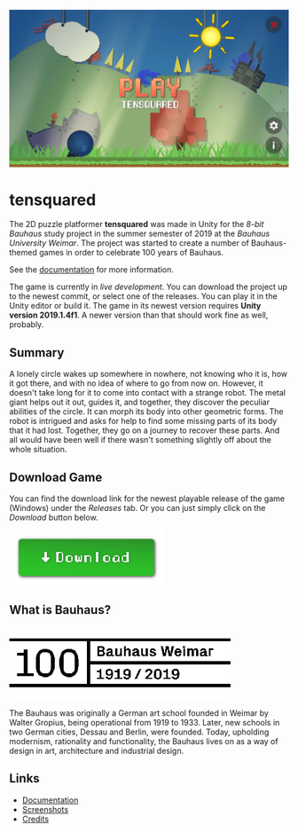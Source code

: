 [![Screenshot of the main menu of the game tensquared, depicting the sky, the sun, hills, trees and a factory in the background.](/Documentation/Screenshots/screenshot_main_menu.png)](#)

# tensquared

The 2D puzzle platformer **tensquared** was made in Unity for the *8-bit Bauhaus* study project in the summer semester of 2019 at the *Bauhaus University Weimar*. The project was started to create a number of Bauhaus-themed games in order to celebrate 100 years of Bauhaus.

See the [documentation](/Documentation/Documentation.md) for more information.

The game is currently in *live development*. You can download the project up to the newest commit, or select one of the releases. You can play it in the Unity editor or build it. The game in its newest version requires **Unity version 2019.1.4f1**. A newer version than that should work fine as well, probably.

## Summary

A lonely circle wakes up somewhere in nowhere, not knowing who it is, how it got there, and with no idea of where to go from now on. However, it doesn't take long for it to come into contact with a strange robot. The metal giant helps out it out, guides it, and together, they discover the peculiar abilities of the circle. It can morph its body into other geometric forms. The robot is intrigued and asks for help to find some missing parts of its body that it had lost. Together, they go on a journey to recover these parts. And all would have been well if there wasn't something slightly off about the whole situation.

## Download Game

You can find the download link for the newest playable release of the game (Windows) under the *Releases* tab. Or you can just simply click on the *Download* button below.

[![Download the game](/Documentation/Images/download_button.png)](https://github.com/riti1867/tensquared/releases/download/v6.1/build.zip)

## What is Bauhaus?

[![Bauhaus Logo](/Documentation/Images/bauhaus_logo_large.png)](#)

The Bauhaus was originally a German art school founded in Weimar by Walter Gropius, being operational from 1919 to 1933. Later, new schools in two German cities, Dessau and Berlin, were founded. Today, upholding modernism, rationality and functionality, the Bauhaus lives on as a way of design in art, architecture and industrial design.

## Links
- [Documentation](/Documentation/Documentation.md)
- [Screenshots](/Documentation/Screenshots/)
- [Credits](/Documentation/Credits.md)